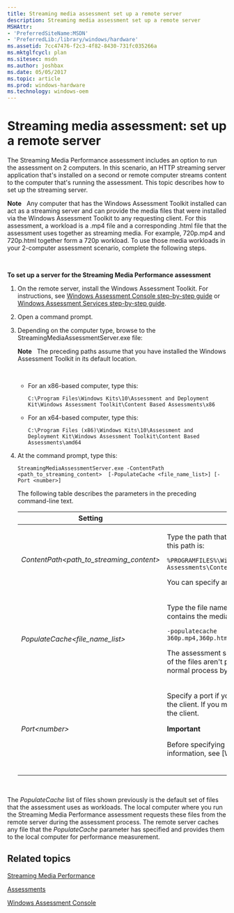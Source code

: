 ```yaml
---
title: Streaming media assessment set up a remote server
description: Streaming media assessment set up a remote server
MSHAttr:
- 'PreferredSiteName:MSDN'
- 'PreferredLib:/library/windows/hardware'
ms.assetid: 7cc47476-f2c3-4f82-8430-731fc035266a
ms.mktglfcycl: plan
ms.sitesec: msdn
ms.author: joshbax
ms.date: 05/05/2017
ms.topic: article
ms.prod: windows-hardware
ms.technology: windows-oem
---
```


# Streaming media assessment: set up a remote server


The Streaming Media Performance assessment includes an option to run the assessment on 2 computers. In this scenario, an HTTP streaming server application that's installed on a second or remote computer streams content to the computer that's running the assessment. This topic describes how to set up the streaming server.

**Note**  
Any computer that has the Windows Assessment Toolkit installed can act as a streaming server and can provide the media files that were installed via the Windows Assessment Toolkit to any requesting client. For this assessment, a workload is a .mp4 file and a corresponding .html file that the assessment uses together as streaming media. For example, 720p.mp4 and 720p.html together form a 720p workload. To use those media workloads in your 2-computer assessment scenario, complete the following steps.

 

**To set up a server for the Streaming Media Performance assessment**

1.  On the remote server, install the Windows Assessment Toolkit. For instructions, see [Windows Assessment Console step-by-step guide](windows-assessment-console-step-by-step-guide.md) or [Windows Assessment Services step-by-step guide](windows-assessment-services-step-by-step-guide-was.md).

2.  Open a command prompt.

3.  Depending on the computer type, browse to the StreamingMediaAssessmentServer.exe file:

    **Note**  
    The preceding paths assume that you have installed the Windows Assessment Toolkit in its default location.

     

    -   For an x86-based computer, type this:

        ``` syntax
        C:\Program Files\Windows Kits\10\Assessment and Deployment Kit\Windows Assessment Toolkit\Content Based Assessments\x86
        ```

    -   For an x64-based computer, type this:

        ``` syntax
        C:\Program Files (x86)\Windows Kits\10\Assessment and Deployment Kit\Windows Assessment Toolkit\Content Based Assessments\amd64
        ```

4.  At the command prompt, type this:

    ``` syntax
    StreamingMediaAssessmentServer.exe -ContentPath <path_to_streaming_content>  [-PopulateCache <file_name_list>] [-Port <number>]
    ```

    The following table describes the parameters in the preceding command-line text.

    <table>
    <colgroup>
    <col width="50%" />
    <col width="50%" />
    </colgroup>
    <thead>
    <tr class="header">
    <th>Setting</th>
    <th>Description</th>
    </tr>
    </thead>
    <tbody>
    <tr class="odd">
    <td><p><em>ContentPath&lt;path_to_streaming_content&gt;</em></p></td>
    <td><p>Type the path that contains the media and corresponding HTML pages that the server will stream. By default, this path is:</p>
    <pre class="syntax" space="preserve"><code>%PROGRAMFILES%\Windows Kits\10\Assessment and Deployment Kit\Windows Assessment Toolkit\Content based Assessments\Content\Streaming Media Assessment</code></pre>
    <p>You can specify an absolute path for the media and corresponding HTML pages.</p></td>
    </tr>
    <tr class="even">
    <td><p><em>PopulateCache&lt;file_name_list&gt;</em></p></td>
    <td><p>Type the file names that the server will cache into memory. List all files, separated by commas. This example contains the media files that the assessment uses by default:</p>
    <pre class="syntax" space="preserve"><code>-populatecache 360p.mp4,360p.html,480p.mp4,480p.html,720p.mp4,720p.html,1080p.mp4,1080p.html,1080p60.mp4,1080p60.html</code></pre>
    <p>The assessment searches for all these file names in the path that the <code>ContentPath</code> setting has specified. If any of the files aren't present, the assessment logs a <em>missing file</em> event, but the assessment continues to run the normal process by using files that it finds in the path.</p></td>
    </tr>
    <tr class="odd">
    <td><p><em>Port&lt;number&gt;</em></p></td>
    <td><p>Specify a port if you don't want to use the default of port 80. The default port may or may not be specified on the client. If you must use a different port number, make sure that you specify it on both the remote server and the client.</p>
    <div class="alert">
    <strong>Important</strong>  
    <p>Before specifying which port to use, verify that Windows Firewall is not blocking communication. For more information, see [Windows Firewall from start to finish](http://go.microsoft.com/fwlink/?LinkId=246551).</p>
    </div>
    <div>
     
    </div></td>
    </tr>
    </tbody>
    </table>

     

The *PopulateCache* list of files shown previously is the default set of files that the assessment uses as workloads. The local computer where you run the Streaming Media Performance assessment requests these files from the remote server during the assessment process. The remote server caches any file that the *PopulateCache* parameter has specified and provides them to the local computer for performance measurement.

## Related topics


[Streaming Media Performance](streaming-media-performance.md)

[Assessments](assessments.md)

[Windows Assessment Console](windows-assessment-console.md)

 

 







